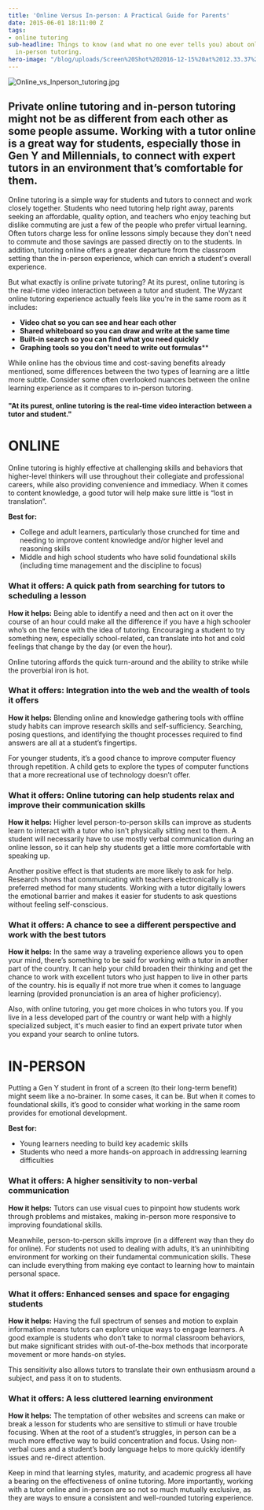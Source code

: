 ```yaml
---
title: 'Online Versus In-person: A Practical Guide for Parents'
date: 2015-06-01 18:11:00 Z
tags:
- online tutoring
sub-headline: Things to know (and what no one ever tells you) about online versus
  in-person tutoring.
hero-image: "/blog/uploads/Screen%20Shot%202016-12-15%20at%2012.33.37%20PM%20(1).png"
---
```


![Online_vs_Inperson_tutoring.jpg](/blog/uploads/Online_vs_Inperson_tutoring.jpg)

## Private online tutoring and in-person tutoring might not be as different from each other as some people assume. Working with a tutor online is a great way for students, especially those in Gen Y and Millennials, to connect with expert tutors in an environment that’s comfortable for them.

Online tutoring is a simple way for students and tutors to connect and work closely together. Students who need tutoring help right away, parents seeking an affordable, quality option, and teachers who enjoy teaching but dislike commuting are just a few of the people who prefer virtual learning. Often tutors charge less for online lessons simply because they don't need to commute and those savings are passed directly on to the students. In addition, tutoring online offers a greater departure from the classroom setting than the in-person experience, which can enrich a student's overall experience.

But what exactly is online private tutoring? At its purest, online tutoring is the real-time video interaction between a tutor and student. The Wyzant online tutoring experience actually feels like you're in the same room as it includes:

* **Video chat so you can see and hear each other**
* **Shared whiteboard so you can draw and write at the same time**
* **Built-in search so you can find what you need quickly**
* **Graphing tools so you don't need to write out formulas****

While online has the obvious time and cost-saving benefits already mentioned, some differences between the two types of learning are a little more subtle. Consider some often overlooked nuances between the online learning experience as it compares to in-person tutoring.

#### "At its purest, online tutoring is the real-time video interaction between a tutor and student."

# **ONLINE**

Online tutoring is highly effective at challenging skills and behaviors that higher-level thinkers will use throughout their collegiate and professional careers, while also providing convenience and immediacy. When it comes to content knowledge, a good tutor will help make sure little is “lost in translation”.

**Best for:**
* College and adult learners, particularly those crunched for time and needing to improve content knowledge and/or higher level and reasoning skills
* Middle and high school students who have solid foundational skills (including time management and the discipline to focus)

### What it offers: A quick path from searching for tutors to scheduling a lesson

**How it helps:** Being able to identify a need and then act on it over the course of an hour could make all the difference if you have a high schooler who’s on the fence with the idea of tutoring. Encouraging a student to try something new, especially school-related, can translate into hot and cold feelings that change by the day (or even the hour).

Online tutoring affords the quick turn-around and the ability to strike while the proverbial iron is hot.

### What it offers: Integration into the web and the wealth of tools it offers

**How it helps:** Blending online and knowledge gathering tools with offline study habits can improve research skills and self-sufficiency. Searching, posing questions, and identifying the thought processes required to find answers are all at a student’s fingertips.

For younger students, it’s a good chance to improve computer fluency through repetition. A child gets to explore the types of computer functions that a more recreational use of technology doesn’t offer.

### What it offers: Online tutoring can help students relax and improve their communication skills

**How it helps:** Higher level person-to-person skills can improve as students learn to interact with a tutor who isn't physically sitting next to them. A student will necessarily have to use mostly verbal communication during an online lesson, so it can help shy students get a little more comfortable with speaking up.

Another positive effect is that students are more likely to ask for help. Research shows that communicating with teachers electronically is a preferred method for many students. Working with a tutor digitally lowers the emotional barrier and makes it easier for students to ask questions without feeling self-conscious.

### What it offers: A chance to see a different perspective and work with the best tutors

**How it helps:** In the same way a traveling experience allows you to open your mind, there’s something to be said for working with a tutor in another part of the country. It can help your child broaden their thinking and get the chance to work with excellent tutors who just happen to live in other parts of the country. his is equally if not more true when it comes to language learning (provided pronunciation is an area of higher proficiency).

Also, with online tutoring, you get more choices in who tutors you. If you live in a less developed part of the country or want help with a highly specialized subject, it's much easier to find an expert private tutor when you expand your search to online tutors.

# **IN-PERSON**

Putting a Gen Y student in front of a screen (to their long-term benefit) might seem like a no-brainer. In some cases, it can be. But when it comes to foundational skills, it’s good to consider what working in the same room provides for emotional development.

**Best for:**
* Young learners needing to build key academic skills
* Students who need a more hands-on approach in addressing learning difficulties

### What it offers: A higher sensitivity to non-verbal communication

**How it helps:** Tutors can use visual cues to pinpoint how students work through problems and mistakes, making in-person more responsive to improving foundational skills.

Meanwhile, person-to-person skills improve (in a different way than they do for online). For students not used to dealing with adults, it’s an uninhibiting environment for working on their fundamental communication skills. These can include everything from making eye contact to learning how to maintain personal space.

### What it offers: Enhanced senses and space for engaging students

**How it helps:** Having the full spectrum of senses and motion to explain information means tutors can explore unique ways to engage learners. A good example is students who don’t take to normal classroom behaviors, but make significant strides with out-of-the-box methods that incorporate movement or more hands-on styles.

This sensitivity also allows tutors to translate their own enthusiasm around a subject, and pass it on to students.

### What it offers: A less cluttered learning environment

**How it helps:** The temptation of other websites and screens can make or break a lesson for students who are sensitive to stimuli or have trouble focusing. When at the root of a student’s struggles, in person can be a much more effective way to build concentration and focus. Using non-verbal cues and a student’s body language helps to more quickly identify issues and re-direct attention.

Keep in mind that learning styles, maturity, and academic progress all have a bearing on the effectiveness of online tutoring. More importantly, working with a tutor online and in-person are so not so much mutually exclusive, as they are ways to ensure a consistent and well-rounded tutoring experience.
